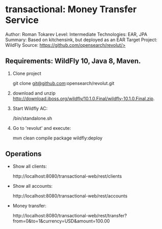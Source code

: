 transactional: Money Transfer Service
=====================================
Author: Roman Tokarev
Level: Intermediate
Technologies: EAR, JPA
Summary: Based on kitchensink, but deployed as an EAR
Target Project: WildFly
Source: https://github.com/opensearch/revolut/>

Requirements: WildFly 10, Java 8, Maven.
----------------------------------------
1. Clone project

    git clone git@github.com:opensearch/revolut.git

2. download and unzip http://download.jboss.org/wildfly/10.1.0.Final/wildfly-10.1.0.Final.zip.

3. Start Wildfly AC:

    <WildflyInstallDir>/bin/standalone.sh

4. Go to 'revolut' and execute:

    mvn clean compile package wildfly:deploy

Operations
----------
- Show all clients:

    http://localhost:8080/transactional-web/rest/clients

- Show all accounts:

    http://localhost:8080/transactional-web/rest/accounts

- Money transfer:

    http://localhost:8080/transactional-web/rest/transfer?from=0&to=1&currency=USD&amount=100.00